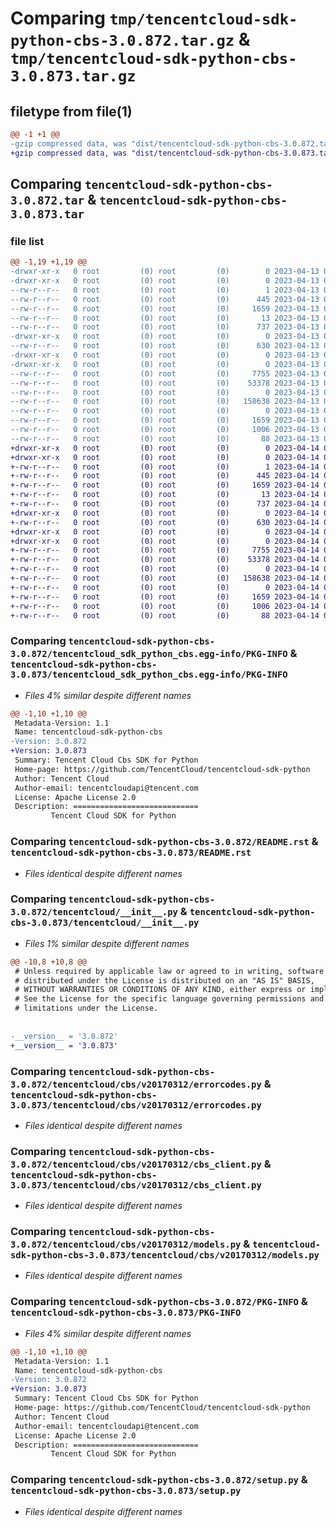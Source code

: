# Comparing `tmp/tencentcloud-sdk-python-cbs-3.0.872.tar.gz` & `tmp/tencentcloud-sdk-python-cbs-3.0.873.tar.gz`

## filetype from file(1)

```diff
@@ -1 +1 @@
-gzip compressed data, was "dist/tencentcloud-sdk-python-cbs-3.0.872.tar", last modified: Thu Apr 13 00:23:13 2023, max compression
+gzip compressed data, was "dist/tencentcloud-sdk-python-cbs-3.0.873.tar", last modified: Fri Apr 14 00:23:40 2023, max compression
```

## Comparing `tencentcloud-sdk-python-cbs-3.0.872.tar` & `tencentcloud-sdk-python-cbs-3.0.873.tar`

### file list

```diff
@@ -1,19 +1,19 @@
-drwxr-xr-x   0 root         (0) root         (0)        0 2023-04-13 00:23:13.000000 tencentcloud-sdk-python-cbs-3.0.872/
-drwxr-xr-x   0 root         (0) root         (0)        0 2023-04-13 00:23:13.000000 tencentcloud-sdk-python-cbs-3.0.872/tencentcloud_sdk_python_cbs.egg-info/
--rw-r--r--   0 root         (0) root         (0)        1 2023-04-13 00:23:13.000000 tencentcloud-sdk-python-cbs-3.0.872/tencentcloud_sdk_python_cbs.egg-info/dependency_links.txt
--rw-r--r--   0 root         (0) root         (0)      445 2023-04-13 00:23:13.000000 tencentcloud-sdk-python-cbs-3.0.872/tencentcloud_sdk_python_cbs.egg-info/SOURCES.txt
--rw-r--r--   0 root         (0) root         (0)     1659 2023-04-13 00:23:13.000000 tencentcloud-sdk-python-cbs-3.0.872/tencentcloud_sdk_python_cbs.egg-info/PKG-INFO
--rw-r--r--   0 root         (0) root         (0)       13 2023-04-13 00:23:13.000000 tencentcloud-sdk-python-cbs-3.0.872/tencentcloud_sdk_python_cbs.egg-info/top_level.txt
--rw-r--r--   0 root         (0) root         (0)      737 2023-04-13 00:23:13.000000 tencentcloud-sdk-python-cbs-3.0.872/README.rst
-drwxr-xr-x   0 root         (0) root         (0)        0 2023-04-13 00:23:13.000000 tencentcloud-sdk-python-cbs-3.0.872/tencentcloud/
--rw-r--r--   0 root         (0) root         (0)      630 2023-04-13 00:23:13.000000 tencentcloud-sdk-python-cbs-3.0.872/tencentcloud/__init__.py
-drwxr-xr-x   0 root         (0) root         (0)        0 2023-04-13 00:23:13.000000 tencentcloud-sdk-python-cbs-3.0.872/tencentcloud/cbs/
-drwxr-xr-x   0 root         (0) root         (0)        0 2023-04-13 00:23:13.000000 tencentcloud-sdk-python-cbs-3.0.872/tencentcloud/cbs/v20170312/
--rw-r--r--   0 root         (0) root         (0)     7755 2023-04-13 00:23:13.000000 tencentcloud-sdk-python-cbs-3.0.872/tencentcloud/cbs/v20170312/errorcodes.py
--rw-r--r--   0 root         (0) root         (0)    53378 2023-04-13 00:23:13.000000 tencentcloud-sdk-python-cbs-3.0.872/tencentcloud/cbs/v20170312/cbs_client.py
--rw-r--r--   0 root         (0) root         (0)        0 2023-04-13 00:23:13.000000 tencentcloud-sdk-python-cbs-3.0.872/tencentcloud/cbs/v20170312/__init__.py
--rw-r--r--   0 root         (0) root         (0)   158638 2023-04-13 00:23:13.000000 tencentcloud-sdk-python-cbs-3.0.872/tencentcloud/cbs/v20170312/models.py
--rw-r--r--   0 root         (0) root         (0)        0 2023-04-13 00:23:13.000000 tencentcloud-sdk-python-cbs-3.0.872/tencentcloud/cbs/__init__.py
--rw-r--r--   0 root         (0) root         (0)     1659 2023-04-13 00:23:13.000000 tencentcloud-sdk-python-cbs-3.0.872/PKG-INFO
--rw-r--r--   0 root         (0) root         (0)     1006 2023-04-13 00:23:13.000000 tencentcloud-sdk-python-cbs-3.0.872/setup.py
--rw-r--r--   0 root         (0) root         (0)       88 2023-04-13 00:23:13.000000 tencentcloud-sdk-python-cbs-3.0.872/setup.cfg
+drwxr-xr-x   0 root         (0) root         (0)        0 2023-04-14 00:23:40.000000 tencentcloud-sdk-python-cbs-3.0.873/
+drwxr-xr-x   0 root         (0) root         (0)        0 2023-04-14 00:23:40.000000 tencentcloud-sdk-python-cbs-3.0.873/tencentcloud_sdk_python_cbs.egg-info/
+-rw-r--r--   0 root         (0) root         (0)        1 2023-04-14 00:23:40.000000 tencentcloud-sdk-python-cbs-3.0.873/tencentcloud_sdk_python_cbs.egg-info/dependency_links.txt
+-rw-r--r--   0 root         (0) root         (0)      445 2023-04-14 00:23:40.000000 tencentcloud-sdk-python-cbs-3.0.873/tencentcloud_sdk_python_cbs.egg-info/SOURCES.txt
+-rw-r--r--   0 root         (0) root         (0)     1659 2023-04-14 00:23:40.000000 tencentcloud-sdk-python-cbs-3.0.873/tencentcloud_sdk_python_cbs.egg-info/PKG-INFO
+-rw-r--r--   0 root         (0) root         (0)       13 2023-04-14 00:23:40.000000 tencentcloud-sdk-python-cbs-3.0.873/tencentcloud_sdk_python_cbs.egg-info/top_level.txt
+-rw-r--r--   0 root         (0) root         (0)      737 2023-04-14 00:23:40.000000 tencentcloud-sdk-python-cbs-3.0.873/README.rst
+drwxr-xr-x   0 root         (0) root         (0)        0 2023-04-14 00:23:40.000000 tencentcloud-sdk-python-cbs-3.0.873/tencentcloud/
+-rw-r--r--   0 root         (0) root         (0)      630 2023-04-14 00:23:40.000000 tencentcloud-sdk-python-cbs-3.0.873/tencentcloud/__init__.py
+drwxr-xr-x   0 root         (0) root         (0)        0 2023-04-14 00:23:40.000000 tencentcloud-sdk-python-cbs-3.0.873/tencentcloud/cbs/
+drwxr-xr-x   0 root         (0) root         (0)        0 2023-04-14 00:23:40.000000 tencentcloud-sdk-python-cbs-3.0.873/tencentcloud/cbs/v20170312/
+-rw-r--r--   0 root         (0) root         (0)     7755 2023-04-14 00:23:40.000000 tencentcloud-sdk-python-cbs-3.0.873/tencentcloud/cbs/v20170312/errorcodes.py
+-rw-r--r--   0 root         (0) root         (0)    53378 2023-04-14 00:23:40.000000 tencentcloud-sdk-python-cbs-3.0.873/tencentcloud/cbs/v20170312/cbs_client.py
+-rw-r--r--   0 root         (0) root         (0)        0 2023-04-14 00:23:40.000000 tencentcloud-sdk-python-cbs-3.0.873/tencentcloud/cbs/v20170312/__init__.py
+-rw-r--r--   0 root         (0) root         (0)   158638 2023-04-14 00:23:40.000000 tencentcloud-sdk-python-cbs-3.0.873/tencentcloud/cbs/v20170312/models.py
+-rw-r--r--   0 root         (0) root         (0)        0 2023-04-14 00:23:40.000000 tencentcloud-sdk-python-cbs-3.0.873/tencentcloud/cbs/__init__.py
+-rw-r--r--   0 root         (0) root         (0)     1659 2023-04-14 00:23:40.000000 tencentcloud-sdk-python-cbs-3.0.873/PKG-INFO
+-rw-r--r--   0 root         (0) root         (0)     1006 2023-04-14 00:23:40.000000 tencentcloud-sdk-python-cbs-3.0.873/setup.py
+-rw-r--r--   0 root         (0) root         (0)       88 2023-04-14 00:23:40.000000 tencentcloud-sdk-python-cbs-3.0.873/setup.cfg
```

### Comparing `tencentcloud-sdk-python-cbs-3.0.872/tencentcloud_sdk_python_cbs.egg-info/PKG-INFO` & `tencentcloud-sdk-python-cbs-3.0.873/tencentcloud_sdk_python_cbs.egg-info/PKG-INFO`

 * *Files 4% similar despite different names*

```diff
@@ -1,10 +1,10 @@
 Metadata-Version: 1.1
 Name: tencentcloud-sdk-python-cbs
-Version: 3.0.872
+Version: 3.0.873
 Summary: Tencent Cloud Cbs SDK for Python
 Home-page: https://github.com/TencentCloud/tencentcloud-sdk-python
 Author: Tencent Cloud
 Author-email: tencentcloudapi@tencent.com
 License: Apache License 2.0
 Description: ============================
         Tencent Cloud SDK for Python
```

### Comparing `tencentcloud-sdk-python-cbs-3.0.872/README.rst` & `tencentcloud-sdk-python-cbs-3.0.873/README.rst`

 * *Files identical despite different names*

### Comparing `tencentcloud-sdk-python-cbs-3.0.872/tencentcloud/__init__.py` & `tencentcloud-sdk-python-cbs-3.0.873/tencentcloud/__init__.py`

 * *Files 1% similar despite different names*

```diff
@@ -10,8 +10,8 @@
 # Unless required by applicable law or agreed to in writing, software
 # distributed under the License is distributed on an "AS IS" BASIS,
 # WITHOUT WARRANTIES OR CONDITIONS OF ANY KIND, either express or implied.
 # See the License for the specific language governing permissions and
 # limitations under the License.
 
 
-__version__ = '3.0.872'
+__version__ = '3.0.873'
```

### Comparing `tencentcloud-sdk-python-cbs-3.0.872/tencentcloud/cbs/v20170312/errorcodes.py` & `tencentcloud-sdk-python-cbs-3.0.873/tencentcloud/cbs/v20170312/errorcodes.py`

 * *Files identical despite different names*

### Comparing `tencentcloud-sdk-python-cbs-3.0.872/tencentcloud/cbs/v20170312/cbs_client.py` & `tencentcloud-sdk-python-cbs-3.0.873/tencentcloud/cbs/v20170312/cbs_client.py`

 * *Files identical despite different names*

### Comparing `tencentcloud-sdk-python-cbs-3.0.872/tencentcloud/cbs/v20170312/models.py` & `tencentcloud-sdk-python-cbs-3.0.873/tencentcloud/cbs/v20170312/models.py`

 * *Files identical despite different names*

### Comparing `tencentcloud-sdk-python-cbs-3.0.872/PKG-INFO` & `tencentcloud-sdk-python-cbs-3.0.873/PKG-INFO`

 * *Files 4% similar despite different names*

```diff
@@ -1,10 +1,10 @@
 Metadata-Version: 1.1
 Name: tencentcloud-sdk-python-cbs
-Version: 3.0.872
+Version: 3.0.873
 Summary: Tencent Cloud Cbs SDK for Python
 Home-page: https://github.com/TencentCloud/tencentcloud-sdk-python
 Author: Tencent Cloud
 Author-email: tencentcloudapi@tencent.com
 License: Apache License 2.0
 Description: ============================
         Tencent Cloud SDK for Python
```

### Comparing `tencentcloud-sdk-python-cbs-3.0.872/setup.py` & `tencentcloud-sdk-python-cbs-3.0.873/setup.py`

 * *Files identical despite different names*

